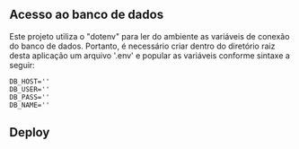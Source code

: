 ## Acesso ao banco de dados
Este projeto utiliza o "dotenv" para ler do ambiente as variáveis de conexão do banco de dados. Portanto, é necessário criar dentro do diretório raiz desta aplicação um arquivo '.env' e popular as variáveis conforme sintaxe a seguir:

```
DB_HOST=''
DB_USER=''
DB_PASS=''
DB_NAME=''
```

## Deploy